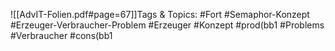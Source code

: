 
![[AdvIT-Folien.pdf#page=67]]Tags & Topics:
   #Fort
   #Semaphor-Konzept
   #Erzeuger-Verbraucher-Problem
   #Erzeuger
   #Konzept
   #prod(bb1
   #Problems
   #Verbraucher
   #cons(bb1